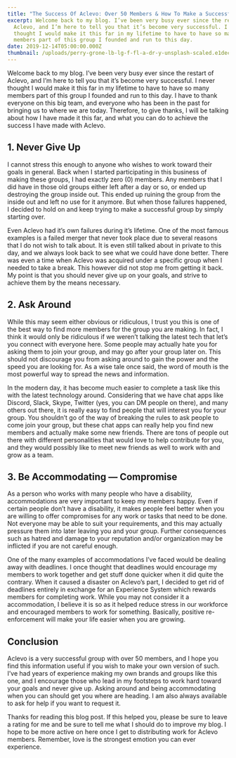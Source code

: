 ```yaml
---
title: "The Success Of Aclevo: Over 50 Members & How To Make a Successful Group"
excerpt: Welcome back to my blog. I’ve been very busy ever since the restart of
  Aclevo, and I’m here to tell you that it’s become very successful. I never
  thought I would make it this far in my lifetime to have to have so many
  members part of this group I founded and run to this day.
date: 2019-12-14T05:00:00.000Z
thumbnail: /uploads/perry-grone-lb-lg-f-fl-a-dr-y-unsplash-scaled.e1decf0.b42dd3593b0e37e97234158e5f690a3b.jpg
---
```

Welcome back to my blog. I’ve been very busy ever since the restart of Aclevo, and I’m here to tell you that it’s become very successful. I never thought I would make it this far in my lifetime to have to have so many members part of this group I founded and run to this day. I have to thank everyone on this big team, and everyone who has been in the past for bringing us to where we are today. Therefore, to give thanks, I will be talking about how I have made it this far, and what you can do to achieve the success I have made with Aclevo.

## 1. Never Give Up

I cannot stress this enough to anyone who wishes to work toward their goals in general. Back when I started participating in this business of making these groups, I had exactly zero (0) members. Any members that I did have in those old groups either left after a day or so, or ended up destroying the group inside out. This ended up ruining the group from the inside out and left no use for it anymore. But when those failures happened, I decided to hold on and keep trying to make a successful group by simply starting over.

Even Aclevo had it’s own failures during it’s lifetime. One of the most famous examples is a failed merger that never took place due to several reasons that I do not wish to talk about. It is even still talked about in private to this day, and we always look back to see what we could have done better. There was even a time when Aclevo was acquired under a specific group when I needed to take a break. This however did not stop me from getting it back. My point is that you should never give up on your goals, and strive to achieve them by the means necessary.

## 2. Ask Around

While this may seem either obvious or ridiculous, I trust you this is one of the best way to find more members for the group you are making. In fact, I think it would only be ridiculous if we weren’t talking the latest tech that let’s you connect with everyone here. Some people may actually hate you for asking them to join your group, and may go after your group later on. This should not discourage you from asking around to gain the power and the speed you are looking for. As a wise tale once said, the word of mouth is the most powerful way to spread the news and information.

In the modern day, it has become much easier to complete a task like this with the latest technology around. Considering that we have chat apps like Discord, Slack, Skype, Twitter (yes, you can DM people on there), and many others out there, it is really easy to find people that will interest you for your group. You shouldn’t go of the way of breaking the rules to ask people to come join your group, but these chat apps can really help you find new members and actually make some new friends. There are tons of people out there with different personalities that would love to help contribute for you, and they would possibly like to meet new friends as well to work with and grow as a team.

## 3. Be Accommodating — Compromise

As a person who works with many people who have a disability, accommodations are very important to keep my members happy. Even if certain people don’t have a disability, it makes people feel better when you are willing to offer compromises for any work or tasks that need to be done. Not everyone may be able to suit your requirements, and this may actually pressure them into later leaving you and your group. Further consequences such as hatred and damage to your reputation and/or organization may be inflicted if you are not careful enough.

One of the many examples of accommodations I’ve faced would be dealing away with deadlines. I once thought that deadlines would encourage my members to work together and get stuff done quicker when it did quite the contrary. When it caused a disaster on Aclevo’s part, I decided to get rid of deadlines entirely in exchange for an Experience System which rewards members for completing work. While you may not consider it a accommodation, I believe it is so as it helped reduce stress in our workforce and encouraged members to work for something. Basically, positive re-enforcement will make your life easier when you are growing.

## Conclusion

Aclevo is a very successful group with over 50 members, and I hope you find this information useful if you wish to make your own version of such. I’ve had years of experience making my own brands and groups like this one, and I encourage those who lead in my footsteps to work hard toward your goals and never give up. Asking around and being accommodating when you can should get you where are heading. I am also always available to ask for help if you want to request it.

Thanks for reading this blog post. If this helped you, please be sure to leave a rating for me and be sure to tell me what I should do to improve my blog. I hope to be more active on here once I get to distributing work for Aclevo members. Remember, love is the strongest emotion you can ever experience.